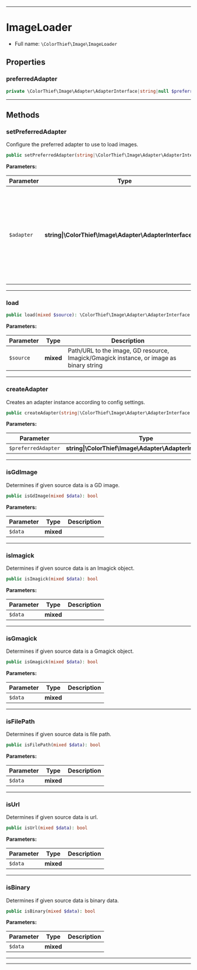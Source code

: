 ***

# ImageLoader

* Full name: `\ColorThief\Image\ImageLoader`

## Properties

### preferredAdapter

```php
private \ColorThief\Image\Adapter\AdapterInterface|string|null $preferredAdapter
```

***

## Methods

### setPreferredAdapter

Configure the preferred adapter to use to load images.

```php
public setPreferredAdapter(string|\ColorThief\Image\Adapter\AdapterInterface|null $adapter): self
```

**Parameters:**

| Parameter | Type | Description |
|-----------|------|-------------|
| `$adapter` | **string&#124;\ColorThief\Image\Adapter\AdapterInterface&#124;null** | Name of the preferred adapter or adapter instance.<br />If null, the adapter is automatically chosen according to the<br />available extensions. |

***

### load

```php
public load(mixed $source): \ColorThief\Image\Adapter\AdapterInterface
```

**Parameters:**

| Parameter | Type | Description |
|-----------|------|-------------|
| `$source` | **mixed** | Path/URL to the image, GD resource, Imagick/Gmagick instance, or image as binary string |

***

### createAdapter

Creates an adapter instance according to config settings.

```php
public createAdapter(string|\ColorThief\Image\Adapter\AdapterInterface|null $preferredAdapter = null): \ColorThief\Image\Adapter\AdapterInterface
```

**Parameters:**

| Parameter | Type | Description |
|-----------|------|-------------|
| `$preferredAdapter` | **string&#124;\ColorThief\Image\Adapter\AdapterInterface&#124;null** |  |

***

### isGdImage

Determines if given source data is a GD image.

```php
public isGdImage(mixed $data): bool
```

**Parameters:**

| Parameter | Type | Description |
|-----------|------|-------------|
| `$data` | **mixed** |  |

***

### isImagick

Determines if given source data is an Imagick object.

```php
public isImagick(mixed $data): bool
```

**Parameters:**

| Parameter | Type | Description |
|-----------|------|-------------|
| `$data` | **mixed** |  |

***

### isGmagick

Determines if given source data is a Gmagick object.

```php
public isGmagick(mixed $data): bool
```

**Parameters:**

| Parameter | Type | Description |
|-----------|------|-------------|
| `$data` | **mixed** |  |

***

### isFilePath

Determines if given source data is file path.

```php
public isFilePath(mixed $data): bool
```

**Parameters:**

| Parameter | Type | Description |
|-----------|------|-------------|
| `$data` | **mixed** |  |

***

### isUrl

Determines if given source data is url.

```php
public isUrl(mixed $data): bool
```

**Parameters:**

| Parameter | Type | Description |
|-----------|------|-------------|
| `$data` | **mixed** |  |

***

### isBinary

Determines if given source data is binary data.

```php
public isBinary(mixed $data): bool
```

**Parameters:**

| Parameter | Type | Description |
|-----------|------|-------------|
| `$data` | **mixed** |  |

***


***

